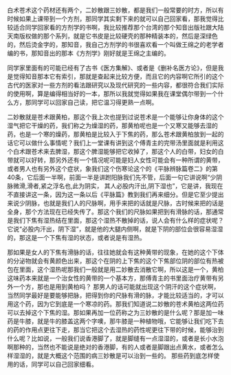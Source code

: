 白术苍术这个药材还有两个，二妙散跟三妙散，都是我们一般常要的时方，所以有时候如果上课带到一个方剂，那同学其实剩下来的就可以自己回家看，那我觉得比较适合同学回家看的方剂学的书啊，我比较推荐那个台湾的那个知音出版社跟大陆天南版权做的那个系列，就是它书皮是比较硬壳的那种精装本的，然后是深绿色的，然后烫金字的，那知音，我自己方剂学的书很喜欢看一个叫做王绵之的老学者编的书，那知音出的那本《方剂学》刚好就是王绵之主编的。

同学家里面有的可能已经有了古书《医方集解》、或者是《删补名医方论》，但是我是觉得知音那本它有索引，那就是查起来比较方便，而且它的内容啊它所引的这个古代的医家对一些方剂的看法跟研究以及现代研究的一些内容，都很符合我们实际的使用啊，算是编得相当好的一本，那所以我就觉得如果我在课堂偶尔带到一个什么方，那同学可以回家自己读，把它温习得更熟一点啊。

二妙散就是苍术跟黄柏，那这个我上次也提到过说苍术是一个能够让你身体的这个湿气把它干燥的药，我们称之为燥湿的药，那黄柏呢也是一个又寒又能够去湿的药，也是一个寒的燥药，那黄柏是比较入于下焦的药，那么苍术跟黄柏放到一起的话它可以做什么事情呢？我们上一堂课有讲到这个傅青主的完带汤里面就是利用这个白术跟苍术来去脾湿，那这个脾湿能够把它收掉了，那这个人的白带，妇女的白带就可以好转，那另外还有一个情况呢可能是妇人女性可能会有一种所谓的黄带，或者男人也有另外这个症状，象我们这个伤寒论这个的《平脉辨脉篇卷二》的第40条，它后面一半啊，前面一半是讲跗阳脉我们先不管，后面一句它讲说啊“少阴脉微滑,滑者,紧之浮名也,此为阴实， 其人必股内汗出,阴下湿也”，它是讲，我现在不直接讲这一条，因为这一条以后《平脉篇》教到我们再来细分。但是它至少提出来说少阴脉，也就是我们人的尺脉啊，用手来把的话就是尺脉，古时候来把的话是全身，那个方法现在已经失传了。那这个我们的尺脉如果把到有滑脉的话，那通常是我们下焦有湿热结在里面，那这个湿热不散掉的话，说人会有什么样的症状呢？它说“必股内汗出，阴下湿”，就是他的大腿内侧啊，就是下阴的部位会很容易湿湿的，那这是一个下焦有湿的状态，或者说是有湿热。

那如果是女人的下焦有滑脉的话，往往她就会有这种黄带的现象，在她的这个下体的分泌物就会有黄颜色出来，那这个在阴的上下焦的这个下焦部位阴的部位有热被包在里面，这个湿热呢那我们一般就是用二妙散去消散它啊，所以这是一个，黄柏这味药本来就是一个治女性的黄带的一个基本方，那傅青主的书里面治疗黄带有另外一个方，那也是用到黄柏吗？
那男人的话可能就出现这个阴汗的这个症状啊，当然同学最好是要能够把脉，把得到你的尺脉有滑的脉，才能比较适当的，才可以用这个药，因为它到底是一个寒凉的药。那我们知道说二妙散的苍术黄柏这两位药可以去掉这个下焦的湿。那如果再加一位药称之为三妙散的是什么呢？那是加一味药是牛膝，就是牛的膝盖这两个字噢，那牛膝是一种植物哦，它能够让我们吃下去的药的作用点更往下走，那当它把这个去湿热的药性呢更往下带的时候，能够治到什么呢？比如说，一般我们说香港脚了，就是脚缝有一点湿湿的，或者是长小水泡啊那种的，当然也不能说是绝对的香港脚，有的人或者是脚跟出点黄水，或者怎么样湿湿的，就是大概这个范围的病三妙散是可以治到一些的。
那些药到底怎样使用的话，同学可以自己回家细看。
